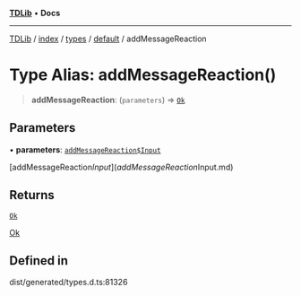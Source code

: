 [**TDLib**](../../../../../../README.md) • **Docs**

***

[TDLib](../../../../../../modules.md) / [index](../../../../../README.md) / [types](../../../README.md) / [default](../README.md) / addMessageReaction

# Type Alias: addMessageReaction()

> **addMessageReaction**: (`parameters`) => [`Ok`](Ok.md)

## Parameters

• **parameters**: [`addMessageReaction$Input`](addMessageReaction$Input.md)

[addMessageReaction$Input](addMessageReaction$Input.md)

## Returns

[`Ok`](Ok.md)

[Ok](Ok.md)

## Defined in

dist/generated/types.d.ts:81326

